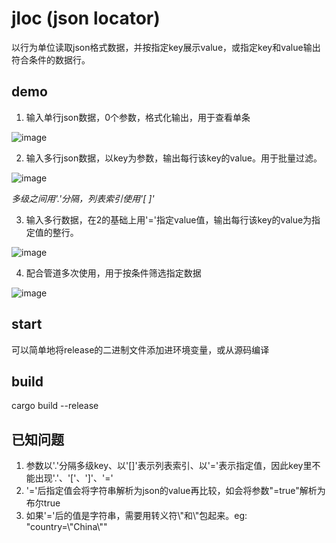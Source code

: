 # jloc (json locator)

以行为单位读取json格式数据，并按指定key展示value，或指定key和value输出符合条件的数据行。

## demo

1. 输入单行json数据，0个参数，格式化输出，用于查看单条

![image](https://github.com/Shikai-Jin/jloc/blob/main/readme_gif/1.gif)



2. 输入多行json数据，以key为参数，输出每行该key的value。用于批量过滤。

![image](https://github.com/Shikai-Jin/jloc/blob/main/readme_gif/2.gif)

_多级之间用'.'分隔，列表索引使用'[ ]'_



3. 输入多行数据，在2的基础上用'='指定value值，输出每行该key的value为指定值的整行。

![image](https://github.com/Shikai-Jin/jloc/blob/main/readme_gif/3.gif)



4. 配合管道多次使用，用于按条件筛选指定数据

![image](https://github.com/Shikai-Jin/jloc/blob/main/readme_gif/4.gif)



## start

可以简单地将release的二进制文件添加进环境变量，或从源码编译



## build

cargo build --release



## 已知问题

1. 参数以'.'分隔多级key、以'[]'表示列表索引、以'='表示指定值，因此key里不能出现'.'、'['、']'、'='
2. '='后指定值会将字符串解析为json的value再比较，如会将参数"=true"解析为布尔true
3. 如果'='后的值是字符串，需要用转义符\\"和\\"包起来。eg: "country=\\"China\\""
